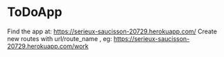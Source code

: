 # ToDoApp
Find the app at: https://serieux-saucisson-20729.herokuapp.com/
Create new routes with url/route_name , eg: https://serieux-saucisson-20729.herokuapp.com/work

